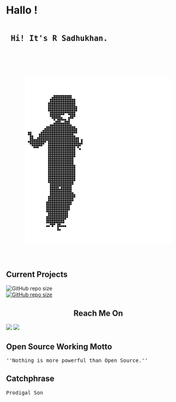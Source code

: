# Hallo !
<pre>
<h2> Hi! It's R Sadhukhan.</h2>
<br>
<h2 align="center"><img src="autoload/STRd.gif" ></h2>
</pre>
## Current Projects
<a src="https://github.com/SudipC3/github-explore"><img alt="GitHub repo size" src="https://img.shields.io/github/repo-size/SudipC3/github-explore?color=%23003366&label=github-explore&logo=github&logoColor=black&style=for-the-badge"></a>
<br>
<a href="https://github.com/SadhukhanR/bmiconsole"><img alt="GitHub repo size" src="https://img.shields.io/github/repo-size/SadhukhanR/bmiconsole?color=%23ff6700&label=bmiconsole&logo=github&logoColor=black&style=for-the-badge"></a>
<h2 align="center">Reach Me On</h2>
<a href="https://twitter.com/_sadhukhan"><img src="https://img.shields.io/badge/twitter-%231DA1F2.svg?&style=for-the-badge&logo=twitter&logoColor=white" /></a>
<a href="mailto:rohit02sadhukhan@pm.me?subject=Hi! R Sadhukhan"><img src="https://img.shields.io/badge/ProtonMail-8B89CC?style=for-the-badge&logo=protonmail&logoColor=white"/></a>

## Open Source Working Motto
<pre>
''Nothing is more powerful than Open Source.''
</pre>

## Catchphrase
<pre>
Prodigal Son
</pre>
